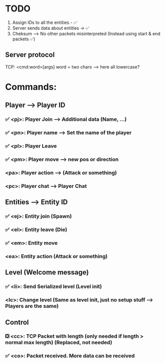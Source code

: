 # TODO

1. Assign IDs to all the entities - ✅
2. Server sends data about entities -> ✅
3. Cheksum --> No other packets misinterpreted (Instead using start & end packets ✅)

## Server protocol

TCP:
  &lt;cmd:word>[args]
  word = two chars --> here all lowercase?

# Commands:
## Player --> Player ID
### ✅ &lt;pj>: Player Join --> Additional data (Name, ...) 
### ✅ &lt;pn>: Player name --> Set the name of the player 
### ✅ &lt;pl>: Player Leave 
### ✅ &lt;pm>: Player move --> new pos or direction 
### &lt;pa>: Player action --> (Attack or something) 

### &lt;pc>: Player chat --> Player Chat

## Entities --> Entity ID
### ✅ &lt;ej>: Entity join (Spawn) 
### ✅ &lt;el>: Entity leave (Die) 
### ✅ &lt;em>: Entity move 
### &lt;ea>: Entity action (Attack or something) 

## Level (Welcome message)
### ✅ &lt;li>: Send Serialized level (Level init)
### &lt;lc>: Change level (Same as level init, just no setup stuff --> Players are the same)

## Control
### ❎ &lt;cc>: TCP Packet with length (only needed if length > normal max length) (Replaced, not needed)
### ✅ &lt;co>: Packet received. More data can be received

